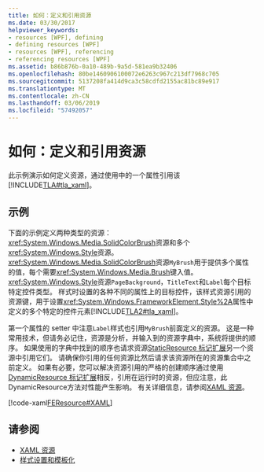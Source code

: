 ```yaml
---
title: 如何：定义和引用资源
ms.date: 03/30/2017
helpviewer_keywords:
- resources [WPF], defining
- defining resources [WPF]
- resources [WPF], referencing
- referencing resources [WPF]
ms.assetid: b86b876b-0a10-489b-9a5d-581ea9b32406
ms.openlocfilehash: 80be1460906100072e6263c967c213df7968c705
ms.sourcegitcommit: 5137208fa414d9ca3c58cdfd2155ac81bc89e917
ms.translationtype: MT
ms.contentlocale: zh-CN
ms.lasthandoff: 03/06/2019
ms.locfileid: "57492057"
---
```

# <a name="how-to-define-and-reference-a-resource"></a>如何：定义和引用资源

此示例演示如何定义资源，通过使用中的一个属性引用该[!INCLUDE[TLA#tla_xaml](../../../../includes/tlasharptla-xaml-md.md)]。

## <a name="example"></a>示例

下面的示例定义两种类型的资源：<xref:System.Windows.Media.SolidColorBrush>资源和多个<xref:System.Windows.Style>资源。 <xref:System.Windows.Media.SolidColorBrush>资源`MyBrush`用于提供多个属性的值，每个需要<xref:System.Windows.Media.Brush>键入值。 <xref:System.Windows.Style>资源`PageBackground`，`TitleText`和`Label`每个目标特定控件类型。 样式时设置的各种不同的属性上的目标控件，该样式资源引用的资源键，用于设置<xref:System.Windows.FrameworkElement.Style%2A>属性中定义的多个特定的控件元素[!INCLUDE[TLA2#tla_xaml](../../../../includes/tla2sharptla-xaml-md.md)]。

第一个属性的 setter 中注意`Label`样式也引用`MyBrush`前面定义的资源。 这是一种常用技术，但请务必记住，资源是分析，并输入到的资源字典中，系统将提供的顺序。 如果使用的字典中找到的顺序也请求资源[StaticResource 标记扩展](staticresource-markup-extension.md)另一个资源中引用它们。 请确保你引用的任何资源比然后请求该资源所在的资源集合中之前定义。 如果有必要，您可以解决资源引用的严格的创建顺序通过使用[DynamicResource 标记扩展](dynamicresource-markup-extension.md)相反，引用在运行时的资源，但应注意，此 DynamicResource方法对性能产生影响。 有关详细信息，请参阅[XAML 资源](xaml-resources.md)。

[!code-xaml[FEResource#XAML](~/samples/snippets/csharp/VS_Snippets_Wpf/FEResource/CS/default.xaml#xaml)]

## <a name="see-also"></a>请参阅

- [XAML 资源](xaml-resources.md)
- [样式设置和模板化](../controls/styling-and-templating.md)
